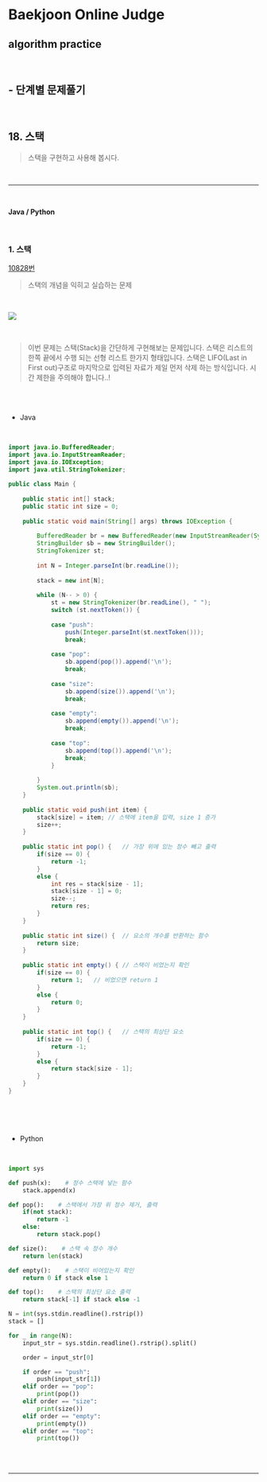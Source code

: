 # Baekjoon Online Judge

## algorithm practice
<br>

## - 단계별 문제풀기
<br>

## 18. 스택

> 스택을 구현하고 사용해 봅시다.

<br>

---

<br>

**Java / Python**

<br>

### 1. 스택
[10828번](https://www.acmicpc.net/problem/10828) 
> 스택의 개념을 익히고 실습하는 문제

<br>

![](https://images.velog.io/images/jini_eun/post/1ffd4036-5b76-4f7e-838a-c47d1cbcb33e/image.png)

<br>

> 이번 문제는 스택(Stack)을 간단하게 구현해보는 문제입니다. 스택은 리스트의 한쪽 끝에서 수행 되는 선형 리스트 한가지 형태입니다. 스택은 LIFO(Last in First out)구조로 마지막으로 입력된 자료가 제일 먼저 삭제 하는 방식입니다.
시간 제한을 주의해야 합니다..!

<br><br>

- Java

<br>

```java
import java.io.BufferedReader;
import java.io.InputStreamReader;
import java.io.IOException;
import java.util.StringTokenizer;
 
public class Main {
 
	public static int[] stack;
	public static int size = 0;
 
	public static void main(String[] args) throws IOException {
 
		BufferedReader br = new BufferedReader(new InputStreamReader(System.in));
		StringBuilder sb = new StringBuilder();				
		StringTokenizer st;
		
		int N = Integer.parseInt(br.readLine());
 
		stack = new int[N];
		
		while (N-- > 0) {
			st = new StringTokenizer(br.readLine(), " ");
			switch (st.nextToken()) {
			
			case "push":
				push(Integer.parseInt(st.nextToken()));
				break;
				
			case "pop":
				sb.append(pop()).append('\n');
				break;
				
			case "size":
				sb.append(size()).append('\n');
				break;
				
			case "empty":
				sb.append(empty()).append('\n');
				break;
				
			case "top":
				sb.append(top()).append('\n');
				break;
			}
 
		}
		System.out.println(sb);
	}
 
	public static void push(int item) {
		stack[size] = item;	// 스택에 item을 입력, size 1 증가
		size++;
	}
	
	public static int pop() {	// 가장 위에 있는 정수 빼고 출력
		if(size == 0) {
			return -1;
		}
		else {
			int res = stack[size - 1];
			stack[size - 1] = 0;
			size--;
			return res;
		}
	}
	
	public static int size() {	// 요소의 개수를 반환하는 함수
		return size;
	}
	
	public static int empty() {	// 스택이 비었는지 확인
		if(size == 0) {
			return 1;	// 비었으면 return 1
		}
		else {
			return 0;
		}
	}
	
	public static int top() {	// 스택의 최상단 요소
		if(size == 0) {
			return -1;
		}
		else {
			return stack[size - 1];
		}
	}
}
```


<br><br><br>

- Python 

<br>

```python
import sys

def push(x):    # 정수 스택에 넣는 함수
    stack.append(x)

def pop():    # 스택에서 가장 위 정수 제거, 출력
    if(not stack):
        return -1
    else:
        return stack.pop()

def size():    # 스택 속 정수 개수
    return len(stack)

def empty():    # 스택이 비어있는지 확인
    return 0 if stack else 1

def top():    # 스택의 최상단 요소 출력
    return stack[-1] if stack else -1

N = int(sys.stdin.readline().rstrip())
stack = []

for _ in range(N):
    input_str = sys.stdin.readline().rstrip().split()

    order = input_str[0]

    if order == "push":
        push(input_str[1])
    elif order == "pop":
        print(pop())
    elif order == "size":
        print(size())
    elif order == "empty":
        print(empty())
    elif order == "top":
        print(top())
```

<br><br>

---

<br>

